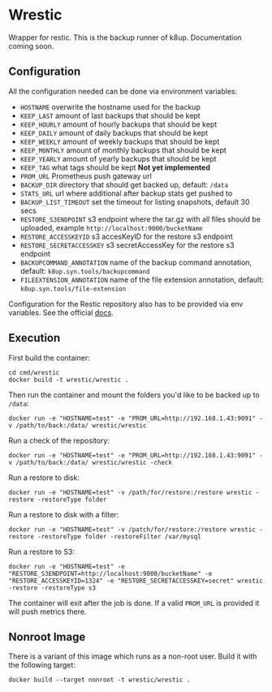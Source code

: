 # Wrestic

Wrapper for restic. This is the backup runner of k8up. Documentation coming soon.

## Configuration
All the configuration needed can be done via environment variables:

* `HOSTNAME` overwrite the hostname used for the backup
* `KEEP_LAST` amount of last backups that should be kept
* `KEEP_HOURLY` amount of hourly backups that should be kept
* `KEEP_DAILY` amount of daily backups that should be kept
* `KEEP_WEEKLY` amount of weekly backups that should be kept
* `KEEP_MONTHLY` amount of monthly backups that should be kept
* `KEEP_YEARLY` amount of yearly backups that should be kept
* `KEEP_TAG` what tags should be kept **Not yet implemented**
* `PROM_URL` Prometheus push gateway url
* `BACKUP_DIR` directory that should get backed up, default: `/data`
* `STATS_URL` url where additional after backup stats get pushed to
* `BACKUP_LIST_TIMEOUT` set the timeout for listing snapshots, default 30 secs
* `RESTORE_S3ENDPOINT` s3 endpoint where the tar.gz with all files should be uploaded, example `http://localhost:9000/bucketName`
* `RESTORE_ACCESSKEYID` s3 accesKeyID for the restore s3 endpoint
* `RESTORE_SECRETACCESSKEY` s3 secretAccessKey for the restore s3 endpoint
* `BACKUPCOMMAND_ANNOTATION` name of the backup command annotation, default: `k8up.syn.tools/backupcommand`
* `FILEEXTENSION_ANNOTATION` name of the file extension annotation, default: `k8up.syn.tools/file-extension`

Configuration for the Restic repository also has to be provided via env variables. See the official [docs](https://restic.readthedocs.io/en/latest/).

## Execution
First build the container:

```
cd cmd/wrestic
docker build -t wrestic/wrestic .
```

Then run the container and mount the folders you'd like to be backed up to `/data`:
```
docker run -e "HOSTNAME=test" -e "PROM_URL=http://192.168.1.43:9091" -v /path/to/back:/data/ wrestic/wrestic
```

Run a check of the repository:
```
docker run -e "HOSTNAME=test" -e "PROM_URL=http://192.168.1.43:9091" -v /path/to/back:/data/ wrestic/wrestic -check
```

Run a restore to disk:
```
docker run -e "HOSTNAME=test" -v /path/for/restore:/restore wrestic -restore -restoreType folder
```

Run a restore to disk with a filter:
```
docker run -e "HOSTNAME=test" -v /patch/for/restore:/restore wrestic -restore -restoreType folder -restoreFilter /var/mysql
```

Run a restore to S3:
```
docker run -e "HOSTNAME=test" -e "RESTORE_S3ENDPOINT=http://localhost:9000/bucketName" -e "RESTORE_ACCESSKEYID=1324" -e "RESTORE_SECRETACCESSKEY=secret" wrestic -restore -restoreType s3
```

The container will exit after the job is done. If a valid `PROM_URL` is provided it will push metrics there.

## Nonroot Image
There is a variant of this image which runs as a non-root user. Build it with the following target:
```
docker build --target nonroot -t wrestic/wrestic .
```

